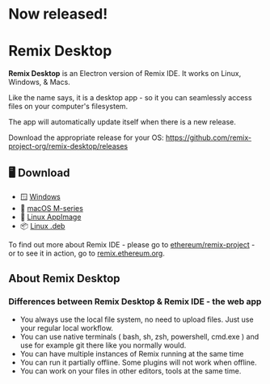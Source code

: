 # Now released!

# Remix Desktop

**Remix Desktop** is an Electron version of Remix IDE.  It works on Linux, Windows, & Macs.

Like the name says, it is a desktop app - so it you can seamlessly access files on your computer's filesystem.  

The app will automatically update itself when there is a new release.

Download the appropriate release for your OS: https://github.com/remix-project-org/remix-desktop/releases

## 🖥️ Download

<!-- DOWNLOAD_LINKS_START -->
* 🪟 [Windows](https://github.com/remix-project-org/remix-desktop/releases/download/v1.1.5/Remix-Desktop-Setup-1.1.5.exe)
* 🍎 [macOS M-series](https://github.com/remix-project-org/remix-desktop/releases/download/v1.1.5/Remix-Desktop-1.1.5-arm64.dmg)
* 🐧 [Linux AppImage](https://github.com/remix-project-org/remix-desktop/releases/download/v1.1.5/Remix-Desktop-1.1.5.AppImage)
* 📦 [Linux .deb](https://github.com/remix-project-org/remix-desktop/releases/download/v1.1.5/remixdesktop_1.1.5_amd64.deb)
<!-- DOWNLOAD_LINKS_END -->

To find out more about Remix IDE - please go to [ethereum/remix-project](https://github.com/ethereum/remix-project) - or to see it in action, go to [remix.ethereum.org](https://remix.ethereum.org).

## About Remix Desktop

### Differences between Remix Desktop & Remix IDE - the web app

- You always use the local file system, no need to upload files. Just use your regular local workflow.
- You can use native terminals ( bash, sh, zsh, powershell, cmd.exe ) and use for example git there like you normally would.
- You can have multiple instances of Remix running at the same time
- You can run it partially offline. Some plugins will not work when offline.
- You can work on your files in other editors, tools at the same time.

